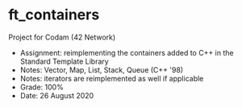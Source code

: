 # ft_containers

Project for Codam (42 Network)

- Assignment: reimplementing the containers added to C++ in the Standard Template Library
- Notes: Vector, Map, List, Stack, Queue (C++ '98)
- Notes: iterators are reimplemented as well if applicable
- Grade: 100%
- Date: 26 August 2020
